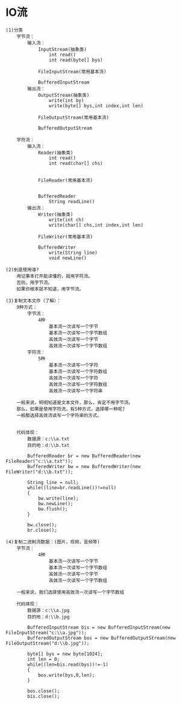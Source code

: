 # IO流
	(1)分类
		字节流：
			输入流：
				InputStream(抽象类)
					int read()
					int read(byte[] bys)

				FileInputStream(常用基本流)

				BufferedInputStream
			输出流：
				OutputStream(抽象类)
					write(int by)
					write(byte[] bys,int index,int len)

				FileOutputStream(常用基本流)

				BufferedOutputStream

		字符流：
			输入流：
				Reader(抽象类)
					int read()
					int read(char[] chs)


				FileReader(常用基本流)


				BufferedReader
					String readLine()
			输出流：
				Writer(抽象类)
					write(int ch)
					write(char[] chs,int index,int len)

				FileWriter(常用基本流)

				BufferedWriter
					write(String line)
					void newLine()

	(2)到底使用谁?
		用记事本打开能读懂的，就用字符流。
		否则，用字节流。
		如果你根本就不知道，用字节流。

	(3)复制文本文件（了解）：
		9种方式：
			字节流：
				4种
					基本流一次读写一个字节
					基本流一次读写一个字节数组
					高效流一次读写一个字节
					高效流一次读写一个字节数组
			字符流：
				5种
					基本流一次读写一个字符
					基本流一次读写一个字符数组
					高效流一次读写一个字符
					高效流一次读写一个字符数组
					高效流一次读写一个字符串

		一般来说，明明知道是文本文件，那么，肯定不用字节流。
		那么，如果是使用字符流，有5种方式，选择哪一种呢?
		一般都选择高效流读写一个字符串的方式。


		代码体现：
			数据源：c:\\a.txt
			目的地：d:\\b.txt

			BufferedReader br = new BufferedReader(new FileReader("c:\\a.txt"));
			BufferedWriter bw = new BufferedWriter(new FileWriter("d:\\b.txt"));

			String line = null;
			while((line=br.readLine())!=null)
			{
				bw.write(line);
				bw.newLine();
				bw.flush();
			}

			bw.close();
			br.close();

	(4)复制二进制流数据：(图片，视频，音频等)
		字节流：
				4种
					基本流一次读写一个字节
					基本流一次读写一个字节数组
					高效流一次读写一个字节
					高效流一次读写一个字节数组

		一般来说，我们选择使用高效流一次读写一个字节数组

		代码体现：
			数据源：c:\\a.jpg
			目的地：d:\\b.jpg

			BufferedInputStream bis = new BufferedInputStream(new FileInputStream("c:\\a.jpg"));
			BufferedOutputStream bos = new BufferedOutputStream(new FileOutputStream("d:\\b.jpg"));

			byte[] bys = new byte[1024];
			int len = 0;
			while((len=bis.read(bys))!=-1)
			{
				bos.write(bys,0,len);
			}

			bos.close();
			bis.close();
